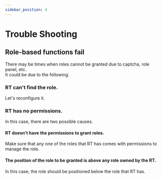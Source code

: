 ```yaml
---
sidebar_position: 4
---
```


# Trouble Shooting
## Role-based functions fail
There may be times when roles cannot be granted due to captcha, role panel, etc.  
It could be due to the following.

### RT can't find the role.
Let's reconfigure it.
### RT has no permissions.
In this case, there are two possible causes.
#### RT doesn't have the permissions to grant roles.
Make sure that any one of the roles that RT has comes with permissions to manage the role.
#### The position of the role to be granted is above any role owned by the RT.
In this case, the role should be positioned below the role that RT has.